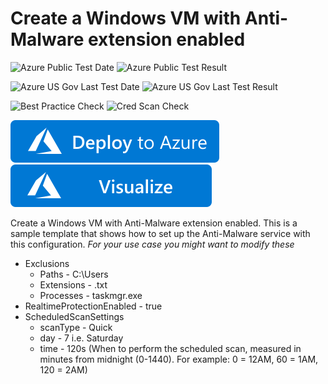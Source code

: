 # Create a Windows VM with Anti-Malware extension enabled

![Azure Public Test Date](https://azurequickstartsservice.blob.core.windows.net/badges/anti-malware-extension-windows-vm/PublicLastTestDate.svg)
![Azure Public Test Result](https://azurequickstartsservice.blob.core.windows.net/badges/anti-malware-extension-windows-vm/PublicDeployment.svg)

![Azure US Gov Last Test Date](https://azurequickstartsservice.blob.core.windows.net/badges/anti-malware-extension-windows-vm/FairfaxLastTestDate.svg)
![Azure US Gov Last Test Result](https://azurequickstartsservice.blob.core.windows.net/badges/anti-malware-extension-windows-vm/FairfaxDeployment.svg)

![Best Practice Check](https://azurequickstartsservice.blob.core.windows.net/badges/anti-malware-extension-windows-vm/BestPracticeResult.svg)
![Cred Scan Check](https://azurequickstartsservice.blob.core.windows.net/badges/anti-malware-extension-windows-vm/CredScanResult.svg)

[![Deploy To Azure](https://raw.githubusercontent.com/Azure/azure-quickstart-templates/master/1-CONTRIBUTION-GUIDE/images/deploytoazure.svg?sanitize=true)]("https://portal.azure.com/#create/Microsoft.Template/uri/https%3A%2F%2Fraw.githubusercontent.com%2FAzure%2Fazure-quickstart-templates%2Fmaster%2Fanti-malware-extension-windows-vm%2Fazuredeploy.json")  [![Visualize](https://raw.githubusercontent.com/Azure/azure-quickstart-templates/master/1-CONTRIBUTION-GUIDE/images/visualizebutton.svg?sanitize=true)]("http://armviz.io/#/?load=https%3A%2F%2Fraw.githubusercontent.com%2FAzure%2Fazure-quickstart-templates%2Fmaster%2Fanti-malware-extension-windows-vm%2Fazuredeploy.json")

Create a Windows VM with Anti-Malware extension enabled. This is a sample template that shows how to set up the Anti-Malware service with this configuration. *For your use case you might want to modify these*

* Exclusions
  * Paths - C:\Users
  * Extensions -  .txt
  * Processes - taskmgr.exe
*  RealtimeProtectionEnabled - true
* ScheduledScanSettings
  * scanType - Quick
  * day - 7 i.e. Saturday
  * time - 120s (When to perform the scheduled scan, measured in minutes from midnight (0-1440). For example: 0 = 12AM, 60 = 1AM, 120 = 2AM)


